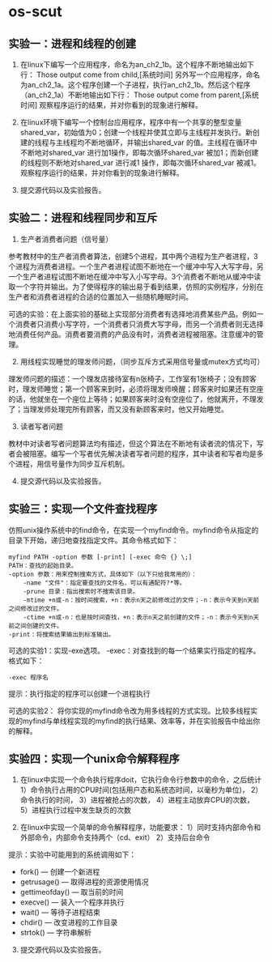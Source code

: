 # os-scut

## 实验一：进程和线程的创建

1. 在linux下编写一个应用程序，命名为an_ch2_1b。这个程序不断地输出如下行：
Those output come from child,[系统时间]
另外写一个应用程序，命名为an_ch2_1a。这个程序创建一个子进程，执行an_ch2_1b。然后这个程序（an_ch2_1a）不断地输出如下行：
Those output come from parent,[系统时间]
观察程序运行的结果，并对你看到的现象进行解释。

2. 在linux环境下编写一个控制台应用程序，程序中有一个共享的整型变量shared_var，初始值为0；创建一个线程并使其立即与主线程并发执行。新创建的线程与主线程均不断地循环，并输出shared_var 的值。主线程在循环中不断地对shared_var 进行加1操作，即每次循环shared_var 被加1；而新创建的线程则不断地对shared_var 进行减1 操作，即每次循环shared_var 被减1。观察程序运行的结果，并对你看到的现象进行解释。

3. 提交源代码以及实验报告。

## 实验二：进程和线程同步和互斥

1. 生产者消费者问题（信号量）

参考教材中的生产者消费者算法，创建5个进程，其中两个进程为生产者进程，3个进程为消费者进程。一个生产者进程试图不断地在一个缓冲中写入大写字母，另一个生产者进程试图不断地在缓冲中写入小写字母。3个消费者不断地从缓冲中读取一个字符并输出。为了使得程序的输出易于看到结果，仿照的实例程序，分别在生产者和消费者进程的合适的位置加入一些随机睡眠时间。

可选的实验：在上面实验的基础上实现部分消费者有选择地消费某些产品。例如一个消费者只消费小写字符，一个消费者只消费大写字母，而另一个消费者则无选择地消费任何产品。消费者要消费的产品没有时，消费者进程被阻塞。注意缓冲的管理。

2. 用线程实现睡觉的理发师问题，（同步互斥方式采用信号量或mutex方式均可）

理发师问题的描述：一个理发店接待室有n张椅子，工作室有1张椅子；没有顾客时，理发师睡觉；第一个顾客来到时，必须将理发师唤醒；顾客来时如果还有空座的话，他就坐在一个座位上等待；如果顾客来时没有空座位了，他就离开，不理发了；当理发师处理完所有顾客，而又没有新顾客来时，他又开始睡觉。

3. 读者写者问题

教材中对读者写者问题算法均有描述，但这个算法在不断地有读者流的情况下，写者会被阻塞。编写一个写者优先解决读者写者问题的程序，其中读者和写者均是多个进程，用信号量作为同步互斥机制。

4. 提交源代码以及实验报告。

## 实验三：实现一个文件查找程序

仿照unix操作系统中的find命令，在实现一个myfind命令。myfind命令从指定的目录下开始，递归地查找指定文件。其命令格式如下：
```
myfind PATH -option 参数 [-print] [-exec 命令 {} \;]
PATH：查找的起始目录。
-option 参数：用来控制搜索方式，具体如下（以下只给我常用的）：
    -name "文件"：指定要查找的文件名，可以有通配符?*等。
    -prune 目录：指出搜索时不搜索该目录。
    -mtime +n或-n：按时间搜索，+n：表示n天之前修改过的文件；-n：表示今天到n天前之间修改过的文件。
    -ctime +n或-n：也是按时间查找，+n：表示n天之前创建的文件；-n：表示今天到n天前之间创建的文件。
-print：将搜索结果输出到标准输出。
```

可选的实验1：实现-exe选项。
    -exec：对查找到的每一个结果实行指定的程序。格式如下：
```
-exec 程序名
```
提示：执行指定的程序可以创建一个进程执行

可选的实验2：
将你实现的myfind命令改为用多线程的方式实现。比较多线程实现的myfind与单线程实现的myfind的执行结果、效率等，并在实验报告中给出你的解释。

## 实验四：实现一个unix命令解释程序

1. 在linux中实现一个命令执行程序doit，它执行命令行参数中的命令，之后统计
    1）命令执行占用的CPU时间(包括用户态和系统态时间，以毫秒为单位)，
    2）命令执行的时间，
    3）进程被抢占的次数，
    4）进程主动放弃CPU的次数，
    5）进程执行过程中发生缺页的次数

2. 在linux中实现一个简单的命令解释程序，功能要求：
    1）同时支持内部命令和外部命令，内部命令支持两个（cd、exit）
    2）支持后台命令

提示：实验中可能用到的系统调用如下：
- fork() — 创建一个新进程
- getrusage() — 取得进程的资源使用情况
- gettimeofday() — 取当前的时间
- execve() — 装入一个程序并执行
- wait() — 等待子进程结束
- chdir() — 改变进程的工作目录
- strtok() — 字符串解析

3. 提交源代码以及实验报告。
